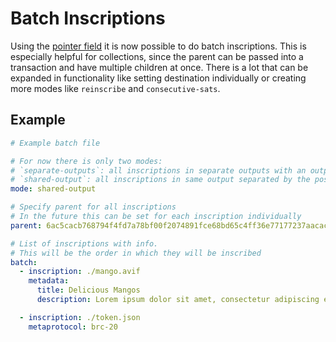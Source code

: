 Batch Inscriptions
==================

Using the [pointer field](./pointer.md) it is now possible to do batch
inscriptions. This is especially helpful for collections, since the parent can
be passed into a transaction and have multiple children at once. There is a lot
that can be expanded in functionality like setting destination individually or
creating more modes like `reinscribe` and `consecutive-sats`.

Example
-------

```yaml
# Example batch file

# For now there is only two modes:
# `separate-outputs`: all inscriptions in separate outputs with an output size of 10000sat.
# `shared-output`: all inscriptions in same output separated by the postage (10000sat).
mode: shared-output

# Specify parent for all inscriptions
# In the future this can be set for each inscription individually
parent: 6ac5cacb768794f4fd7a78bf00f2074891fce68bd65c4ff36e77177237aacacai0

# List of inscriptions with info.
# This will be the order in which they will be inscribed
batch:
  - inscription: ./mango.avif
    metadata:
      title: Delicious Mangos
      description: Lorem ipsum dolor sit amet, consectetur adipiscing elit. Aliquam semper, ligula ornare laoreet tincidunt, odio nisi euismod tortor, vel blandit metus est et odio. Nullam venenatis, urna et molestie vestibulum, orci mi efficitur risus, eu malesuada diam lorem sed velit. Nam fermentum dolor et luctus euismod.

  - inscription: ./token.json
    metaprotocol: brc-20
```
